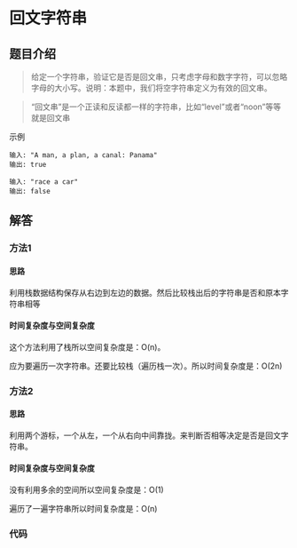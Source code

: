 # 回文字符串


## 题目介绍

> 给定一个字符串，验证它是否是回文串，只考虑字母和数字字符，可以忽略字母的大小写。说明：本题中，我们将空字符串定义为有效的回文串。

> “回文串”是一个正读和反读都一样的字符串，比如“level”或者“noon”等等就是回文串

示例
```
输入: "A man, a plan, a canal: Panama"
输出: true
```

```
输入: "race a car"
输出: false
```

## 解答

### 方法1

#### 思路

利用栈数据结构保存从右边到左边的数据。然后比较栈出后的字符串是否和原本字符串相等

#### 时间复杂度与空间复杂度

这个方法利用了栈所以空间复杂度是：O(n)。

应为要遍历一次字符串。还要比较栈（遍历栈一次）。所以时间复杂度是：O(2n)


### 方法2

#### 思路

利用两个游标，一个从左，一个从右向中间靠拢。来判断否相等决定是否是回文字符串。

#### 时间复杂度与空间复杂度

没有利用多余的空间所以空间复杂度是：O(1)

遍历了一遍字符串所以时间复杂度是：O(n)

### 代码
